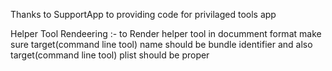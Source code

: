 




Thanks to SupportApp to providing code for privilaged tools app


Helper Tool Rendeering :- 
to Render helper tool in documment format make sure target(command line tool) name should be bundle identifier and also target(command line tool) plist should be proper
